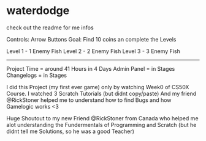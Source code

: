 # waterdodge
check out the readme for me infos

Controls:  Arrow Buttons
Goal:      Find 10 coins an complete the Levels

Level 1 - 1 Enemy Fish
Level 2 - 2 Enemy Fish
Level 3 - 3 Enemy Fish
________________________________________________________

Project Time = around 41 Hours in 4 Days
Admin Panel = in Stages
Changelogs = in Stages

I did this Project (my first ever game) only by watching Week0 of CS50X Course. 
I watched 3 Scratch Tutorials (but didnt copy/paste)
And my friend @RickStoner helped me to understand how to find Bugs and how Gamelogic works <3

Huge Shoutout to my new Friend @RickStoner from Canada who helped me alot understanding the Fundermentals of Programming and Scratch (but he didnt tell me Solutions, so he was a good Teacher)
